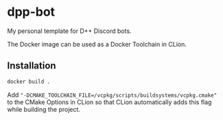 # dpp-bot

My personal template for D++ Discord bots.

The Docker image can be used as a Docker Toolchain in CLion.

## Installation

```bash
docker build .
```

Add `"-DCMAKE_TOOLCHAIN_FILE=/vcpkg/scripts/buildsystems/vcpkg.cmake"` to the CMake Options in CLion so that CLion automatically adds this flag while building the project.

